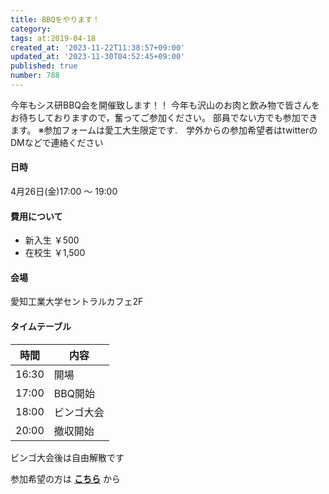 ```yaml
---
title: BBQをやります！
category:
tags: at:2019-04-18
created_at: '2023-11-22T11:38:57+09:00'
updated_at: '2023-11-30T04:52:45+09:00'
published: true
number: 788
---
```


今年もシス研BBQ会を開催致します！！
今年も沢山のお肉と飲み物で皆さんをお待ちしておりますので，奮ってご参加ください。
部員でない方でも参加できます。
※参加フォームは愛工大生限定です.　学外からの参加希望者はtwitterのDMなどで連絡ください

#### 日時

4月26日(金)17:00 〜 19:00

#### 費用について

- 新入生 ￥500
- 在校生 ￥1,500

#### 会場

愛知工業大学セントラルカフェ2F

#### タイムテーブル

| 時間  | 内容       |
| ----- | ---------- |
| 16:30 | 開場       |
| 17:00 | BBQ開始    |
| 18:00 | ビンゴ大会 |
| 20:00 | 撤収開始   |

ビンゴ大会後は自由解散です

参加希望の方は **[こちら]()** から
